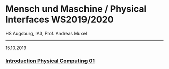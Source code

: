 # Mensch und Maschine / Physical Interfaces WS2019/2020
HS Augsburg, IA3, Prof. Andreas Muxel

---
15.10.2019
### [Introduction Physical Computing 01](https://github.com/HybridThingsLab/course-physical-interfaces/tree/master/01_introduction_physical_computing)
